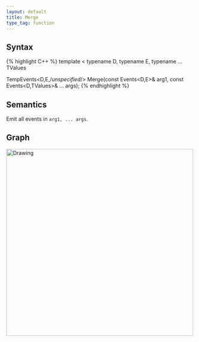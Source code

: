 ```yaml
---
layout: default
title: Merge
type_tag: function
---
```

## Syntax
{% highlight C++ %}
template
<
    typename D,
    typename E,
    typename ... TValues
>
TempEvents<D,E,/*unspecified*/>
    Merge(const Events<D,E>& arg1, const Events<D,TValues>& ... args);
{% endhighlight %}

## Semantics
Emit all events in `arg1, ... args`.

## Graph
<img src="{{ site.baseurl }}/media/flow_merge.png" alt="Drawing" width="500px"/>